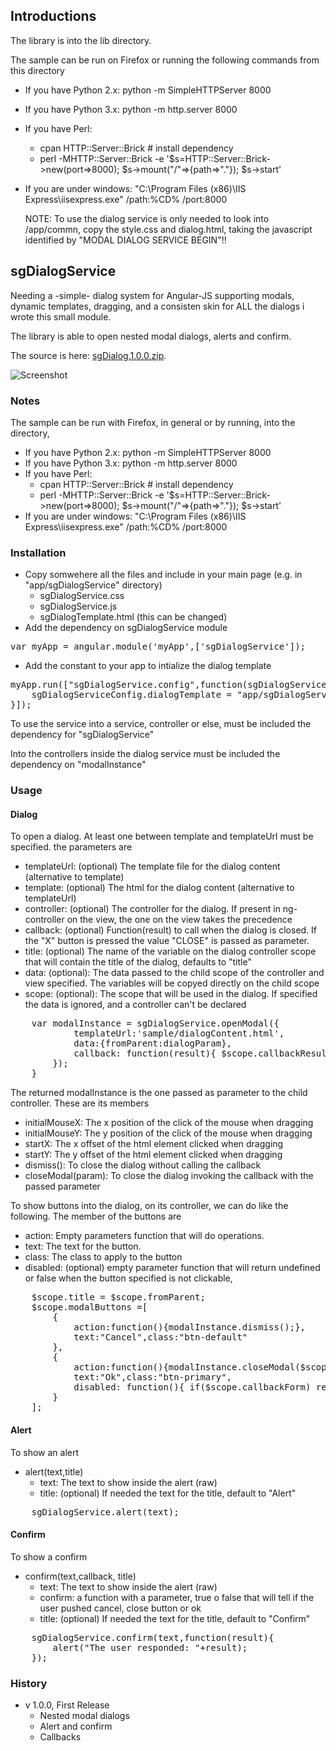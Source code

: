 ## Introductions

The library is into the lib directory.

The sample can be run on Firefox or running the following commands from this directory

* If you have Python 2.x: python -m SimpleHTTPServer 8000
* If you have Python 3.x: python -m http.server 8000
* If you have Perl:
	* cpan HTTP::Server::Brick   # install dependency
	* perl -MHTTP::Server::Brick -e '$s=HTTP::Server::Brick->new(port=>8000); $s->mount("/"=>{path=>"."}); $s->start'
* If you are under windows: "C:\Program Files (x86)\IIS Express\iisexpress.exe" /path:%CD% /port:8000

	NOTE: To use the dialog service is only needed to look into /app/commn, copy the style.css and dialog.html,
	taking the javascript identified by "MODAL DIALOG SERVICE BEGIN"!!
	
## sgDialogService

Needing a -simple- dialog system for Angular-JS supporting modals, dynamic templates, dragging, 
and a consisten skin for ALL the dialogs i wrote this small module.

The library is able to open nested modal dialogs, alerts and confirm.

The source is here: [sgDialog.1.0.0.zip]({This}sgDialog.1.0.0.zip).

![Screenshot]({This}sample.png)

### Notes

The sample can be run with Firefox, in general or by running, into the directory,

* If you have Python 2.x: python -m SimpleHTTPServer 8000
* If you have Python 3.x: python -m http.server 8000
* If you have Perl:
	* cpan HTTP::Server::Brick   # install dependency
	* perl -MHTTP::Server::Brick -e '$s=HTTP::Server::Brick->new(port=>8000); $s->mount("/"=>{path=>"."}); $s->start'
* If you are under windows: "C:\Program Files (x86)\IIS Express\iisexpress.exe" /path:%CD% /port:8000

### Installation 

* Copy somwehere all the files and include in your main page (e.g. in "app/sgDialogService" directory)
	* sgDialogService.css
	* sgDialogService.js
	* sgDialogTemplate.html (this can be changed)
* Add the dependency on sgDialogService module

<pre>
var myApp = angular.module('myApp',['sgDialogService']);
</pre>
	
* Add the constant to your app to intialize the dialog template

<pre>
myApp.run(["sgDialogService.config",function(sgDialogServiceConfig){
	sgDialogServiceConfig.dialogTemplate = "app/sgDialogService/sgDialogTemplate.html";
}]);
</pre>	

To use the service into a service, controller or else, must be included the dependency for "sgDialogService"

Into the controllers inside the dialog service must be included the dependency on "modalInstance"

### Usage

#### Dialog

To open a dialog. At least one between template and templateUrl must be specified. the parameters are

* templateUrl: (optional) The template file for the dialog content (alternative to template)
* template: (optional) The html for the dialog content (alternative to templateUrl)
* controller: (optional) The controller for the dialog. If present in ng-controller on the view, the one
on the view takes the precedence
* callback: (optional) Function(result) to call when the dialog is closed. If the "X" button is pressed the value
"CLOSE" is passed as parameter.
* title: (optional) The name of the variable on the dialog controller scope that will contain the title of the 
dialog, defaults to "title"
* data: (optional): The data passed to the child scope of the controller and view specified. The variables will be copyed
directly on the child scope
* scope: (optional): The scope that will be used in the dialog. If specified the data is ignored, and a controller can't
be declared

<pre>
	var modalInstance = sgDialogService.openModal({
			templateUrl:'sample/dialogContent.html',
			data:{fromParent:dialogParam},
			callback: function(result){ $scope.callbackResult=result;}
		});
	}
</pre>

The returned modalInstance is the one passed as parameter to the child controller. These are its members

* initialMouseX: The x position of the click of the mouse when dragging
* initialMouseY: The y position of the click of the mouse when dragging
* startX: The x offset of the html element clicked when dragging
* startY: The y offset of the html element clicked when dragging
* dismiss(): To close the dialog without calling the callback
* closeModal(param): To close the dialog invoking the callback with the passed parameter

To show buttons into the dialog, on its controller, we can do like the following. 
The member of the buttons are

* action: Empty parameters function that will do operations.
* text: The text for the button.
* class: The class to apply to the button
* disabled: (optional) empty parameter function that will return undefined or false when
the button specified is not clickable,

<pre>
	$scope.title = $scope.fromParent;
	$scope.modalButtons =[
		{
			action:function(){modalInstance.dismiss();},
			text:"Cancel",class:"btn-default"
		},
		{
			action:function(){modalInstance.closeModal($scope.forCallback);},
			text:"Ok",class:"btn-primary",
			disabled: function(){ if($scope.callbackForm) return $scope.callbackForm.$invalid || !$scope.callbackForm.$dirty;}
		}
	];
</pre>

#### Alert

To show an alert

* alert(text,title)
	* text: The text to show inside the alert (raw)
	* title: (optional) If needed the text for the title, default to "Alert"

<pre>
	sgDialogService.alert(text);
</pre>

#### Confirm

To show a confirm

* confirm(text,callback, title)
	* text: The text to show inside the alert (raw)
	* confirm: a function with a parameter, true o false that will tell if the user pushed cancel, close button or ok
	* title: (optional) If needed the text for the title, default to "Confirm"

<pre>
	sgDialogService.confirm(text,function(result){
		alert("The user responded: "+result);
	});
</pre>

### History

* v 1.0.0, First Release
	* Nested modal dialogs
	* Alert and confirm
	* Callbacks	
